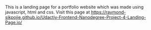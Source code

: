 This is a landing page for a portfolio website which was made using javascript, html and css.
Visit this page at https://raymond-sikpojie.github.io/Udactiy-Frontend-Nanodegree-Project-4-Landing-Page.io/
